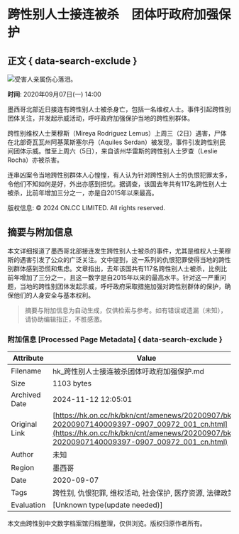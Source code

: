 # 跨性别人士接连被杀　团体吁政府加强保护

## 正文 { data-search-exclude }


![受害人亲属伤心落泪。](https:///hk.on.cc/hk/bkn/cnt/amenews/20200907/photo/bkn-20200907140009397-0907_00972_001_01p.jpg?20200907140421)

**时间**: 2020年09月07日(一) 14:00

墨西哥北部近日接连有跨性别人士被杀身亡，包括一名维权人士。事件引起跨性别团体关注，并发起示威活动，呼吁政府加强保护当地的跨性别群体。

跨性别维权人士莱穆斯（Mireya Rodriguez Lemus）上周三（2日）遇害，尸体在北部奇瓦瓦州阿基莱斯塞尔丹（Aquiles Serdan）被发现，事件引发跨性别民间团体示威。惟至上周六（5日），来自该州华雷斯的跨性别人士罗查（Leslie Rocha）亦被杀害。

连串凶案令当地跨性别群体人心惶惶，有人认为针对跨性别人士的仇恨犯罪太多，令他们不知如何是好，外出亦感到担忧。据调查，该国去年共有117名跨性别人士被杀，比前年增加三分之一，亦是自2015年以来最高。

版权信息: © 2024 ON.CC LIMITED. All rights reserved.

## 摘要与附加信息

<!-- tcd_abstract -->
本文详细报道了墨西哥北部接连发生跨性别人士被杀的事件，尤其是维权人士莱穆斯的遇害引发了公众的广泛关注。文中提到，这一系列的仇恨犯罪使得当地的跨性别群体感到恐慌和焦虑。文章指出，去年该国共有117名跨性别人士被杀，比例比前年增加了三分之一，且这一数字是自2015年以来的最高水平。针对这一严重问题，当地的跨性别团体发起示威，呼吁政府采取措施加强对跨性别群体的保护，确保他们的人身安全与基本权利。
<!-- tcd_abstract_end -->

> 摘要与附加信息为自动生成，仅供检索与参考。如有错误或遗漏（未知），请协助编辑指正，不胜感激。

### 附加信息 [Processed Page Metadata] { data-search-exclude }

| Attribute       | Value                                  |
|-----------------|----------------------------------------|
| Filename        | hk_跨性别人士接连被杀团体吁政府加强保护.md                             |
| Size            | 1103 bytes                           |
| Archived Date   | 2024-11-12 12:05:01                             |
| Original Link   | [https://hk.on.cc/hk/bkn/cnt/amenews/20200907/bkn-20200907140009397-0907_00972_001_cn.html](https://hk.on.cc/hk/bkn/cnt/amenews/20200907/bkn-20200907140009397-0907_00972_001_cn.html)                       |
| Author          | 未知                               |
| Region          | 墨西哥                               |
| Date            | 2020-09-07                                 |
| Tags            | 跨性别, 仇恨犯罪, 维权活动, 社会保护, 医疗资源, 法律政策                                 |
| Evaluation            | [Unknown type(update needed)]                                 |
<!-- tcd_table_end -->

本文由跨性别中文数字档案馆归档整理，仅供浏览。版权归原作者所有。
